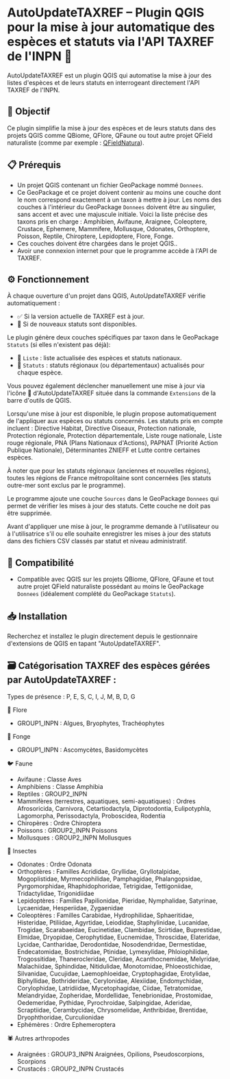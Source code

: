 # AutoUpdateTAXREF – Plugin QGIS pour la mise à jour automatique des espèces et statuts via l'API TAXREF de l'INPN 🔄

AutoUpdateTAXREF est un plugin QGIS qui automatise la mise à jour des listes d'espèces et de leurs statuts en interrogeant directement l'API TAXREF de l'INPN.

## 🎯 Objectif
Ce plugin simplifie la mise à jour des espèces et de leurs statuts dans des projets QGIS comme QBiome, QFlore, QFaune ou tout autre projet QField naturaliste (comme par exemple : [QFieldNatura](https://github.com/ElisaFage/QFieldNatura/archive/refs/heads/main.zip)).

## 📋 Prérequis
- Un projet QGIS contenant un fichier GeoPackage nommé `Donnees`.
- Ce GeoPackage et ce projet doivent contenir au moins une couche dont le nom correspond exactement à un taxon à mettre à jour. Les noms des couches à l'intérieur du GeoPackage `Donnees` doivent être au singulier, sans accent et avec une majuscule initiale. Voici la liste précise des taxons pris en charge : Amphibien, Avifaune, Araignee, Coleoptere, Crustace, Ephemere, Mammifere, Mollusque, Odonates, Orthoptere, Poisson, Reptile, Chiroptere, Lepidoptere, Flore, Fonge.
- Ces couches doivent être chargées dans le projet QGIS..
- Avoir une connexion internet pour que le programme accède à l'API de TAXREF.

## ⚙️ Fonctionnement
À chaque ouverture d'un projet dans QGIS, AutoUpdateTAXREF vérifie automatiquement :
- ✅ Si la version actuelle de TAXREF est à jour.
- 🔄 Si de nouveaux statuts sont disponibles.

Le plugin génère deux couches spécifiques par taxon dans le GeoPackage `Statuts` (si elles n'existent pas déjà):
- 📃 `Liste` : liste actualisée des espèces et statuts nationaux.
- 📌 `Statuts` : statuts régionaux (ou départementaux) actualisés pour chaque espèce.

Vous pouvez également déclencher manuellement une mise à jour via l'icône 🔄 d'AutoUpdateTAXREF située dans la commande `Extensions` de la barre d'outils de QGIS.

Lorsqu'une mise à jour est disponible, le plugin propose automatiquement de l'appliquer aux espèces ou statuts concernés.
Les statuts pris en compte incluent : Directive Habitat, Directive Oiseaux, Protection nationale, Protection régionale, Protection départementale, Liste rouge nationale, Liste rouge régionale, PNA (Plans Nationaux d'Actions), PAPNAT (Priorité Action Publique Nationale), Déterminantes ZNIEFF et Lutte contre certaines espèces.

À noter que pour les statuts régionaux (anciennes et nouvelles régions), toutes les régions de France métropolitaine sont concernées (les statuts outre-mer sont exclus par le programme).

Le programme ajoute une couche `Sources` dans le GeoPackage `Donnees` qui permet de vérifier les mises à jour des statuts. Cette couche ne doit pas être supprimée.

Avant d'appliquer une mise à jour, le programme demande à l'utilisateur ou à l'utilisatrice s'il ou elle souhaite enregistrer les mises à jour des statuts dans des fichiers CSV classés par statut et niveau administratif.

## 🔗 Compatibilité
* Compatible avec QGIS sur les projets QBiome, QFlore, QFaune et tout autre projet QField naturaliste possédant au moins le GeoPackage `Donnees` (idéalement complété du GeoPackage `Statuts`).

## 📥 Installation
Recherchez et installez le plugin directement depuis le gestionnaire d'extensions de QGIS en tapant "AutoUpdateTAXREF".

## 🗃️ Catégorisation TAXREF des espèces gérées par AutoUpdateTAXREF :
Types de présence : P, E, S, C, I, J, M, B, D, G

🌿 Flore
* GROUP1_INPN : Algues, Bryophytes, Trachéophytes

🍄 Fonge
* GROUP1_INPN : Ascomycètes, Basidomycètes

🐦 Faune
* Avifaune : Classe Aves
* Amphibiens : Classe Amphibia
* Reptiles : GROUP2_INPN
* Mammifères (terrestres, aquatiques, semi-aquatiques) : Ordres Afrosoricida, Carnivora, Cetartiodactyla, Diprotodontia, Eulipotyphla, Lagomorpha, Perissodactyla, Proboscidea, Rodentia
* Chiropères : Ordre Chiroptera
* Poissons : GROUP2_INPN Poissons
* Mollusques : GROUP2_INPN Mollusques

🦋 Insectes
* Odonates : Ordre Odonata
* Orthoptères : Familles Acrididae, Gryllidae, Gryllotalpidae, Mogoplistidae, Myrmecophilidae, Pamphagidae, Phalangopsidae, Pyrgomorphidae, Rhaphidophoridae, Tetrigidae, Tettigoniidae, Tridactylidae, Trigonidiidae
* Lepidoptères : Familles Papilionidae, Pieridae, Nymphalidae, Satyrinae, Lycaenidae, Hesperiidae, Zygaenidae
* Coleoptères : Familles Carabidae, Hydrophilidae, Sphaeritidae, Histeridae, Ptiliidae, Agyrtidae, Leiodidae, Staphylinidae, Lucanidae, Trogidae, Scarabaeidae, Eucinetidae, Clambidae, Scirtidae, Buprestidae, Elmidae, Dryopidae, Cerophytidae, Eucnemidae, Throscidae, Elateridae, Lycidae, Cantharidae, Derodontidae, Nosodendridae, Dermestidae, Endecatomidae, Bostrichidae, Ptinidae, Lymexylidae, Phloiophilidae, Trogossitidae, Thanerocleridae, Cleridae, Acanthocnemidae, Melyridae, Malachiidae, Sphindidae, Nitidulidae, Monotomidae, Phloeostichidae, Silvanidae, Cucujidae, Laemophloeidae, Cryptophagidae, Erotylidae, Biphyllidae, Bothrideridae, Cerylonidae, Alexiidae, Endomychidae, Corylophidae, Latridiidae, Mycetophagidae, Ciidae, Tetratomidae, Melandryidae, Zopheridae, Mordellidae, Tenebrionidae, Prostomidae, Oedemeridae, Pythidae, Pyrochroidae, Salpingidae, Aderidae, Scraptiidae, Cerambycidae, Chrysomelidae, Anthribidae, Brentidae, Dryophthoridae, Curculionidae
* Ephémères : Ordre Ephemeroptera

🕷 Autres arthropodes
* Araignées : GROUP3_INPN Araignées, Opilions, Pseudoscorpions, Scorpions
* Crustacés : GROUP2_INPN Crustacés
